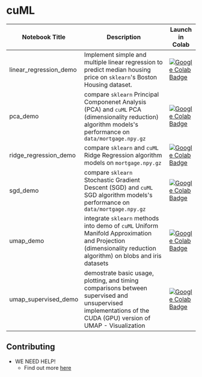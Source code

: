 # cuML
| Notebook Title | Description |Launch in Colab|
|----------------|----------------|----------------|
| linear_regression_demo | Implement simple and multiple linear regression to predict median housing price on `sklearn`'s Boston Housing dataset. |[![Google Colab Badge](https://colab.research.google.com/assets/colab-badge.svg)](https://colab.research.google.com/github/rapidsai/notebooks-contrib/blob/master/colab_notebooks/cuml/pca_demo.ipynb)|
| pca_demo | compare `sklearn` Principal Componenet Analysis (PCA) and `cuML` PCA (dimensionality reduction) algorithm models's performance on `data/mortgage.npy.gz` |[![Google Colab Badge](https://colab.research.google.com/assets/colab-badge.svg)](https://colab.research.google.com/github/rapidsai/notebooks-contrib/blob/master/colab_notebooks/cuml/pca_demo.ipynb)|
| ridge_regression_demo | compare `sklearn` and `cuML` Ridge Regression algorithm models on `mortgage.npy.gz` |[![Google Colab Badge](https://colab.research.google.com/assets/colab-badge.svg)](https://colab.research.google.com/github/rapidsai/notebooks-contrib/blob/master/colab_notebooks/cuml/ridge_regression_demo.ipynb)|
| sgd_demo | compare `sklearn` Stochastic Gradient Descent (SGD) and `cuML` SGD algorithm models's performance on `data/mortgage.npy.gz` |[![Google Colab Badge](https://colab.research.google.com/assets/colab-badge.svg)](https://colab.research.google.com/github/rapidsai/notebooks-contrib/blob/master/colab_notebooks/cuml/sgd_demo.ipynb)|
| umap_demo | integrate `sklearn` methods into demo of `cuML` Uniform Manifold Approximation and Projection (dimensionality reduction algorithm) on blobs and iris datasets |[![Google Colab Badge](https://colab.research.google.com/assets/colab-badge.svg)](https://colab.research.google.com/github/rapidsai/notebooks-contrib/blob/master/colab_notebooks/cuml/umap_demo.ipynb)|
| umap_supervised_demo | demostrate basic usage, plotting, and timing comparisons between supervised and unsupervised implementations of the CUDA (GPU) version of UMAP - Visualization|[![Google Colab Badge](https://colab.research.google.com/assets/colab-badge.svg)](https://colab.research.google.com/github/rapidsai/notebooks-contrib/blob/master/colab_notebooks/cuml/umap_supervised_demo.ipynb)|

## Contributing 
- WE NEED HELP!
  - Find out more [here](https://github.com/rapidsai/notebooks-contrib/blob/master/CONTRIBUTING.md)
